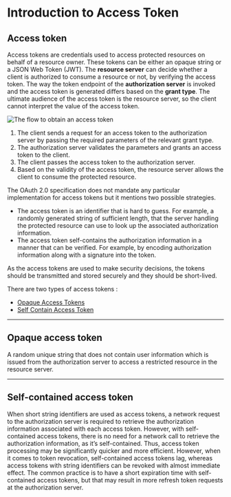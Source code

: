# Introduction to Access Token

## Access token

Access tokens are credentials used to access protected resources on behalf of a resource owner. These tokens can be 
either an opaque string or a JSON Web Token (JWT). The **resource server**<!--[**Resource Server**](insertlink)--> can decide whether a client is authorized to 
consume a resource or not, by verifying the access token. The way the token endpoint of the **authorization server**<!--[**Authorization Server**](insertlink)--> is 
invoked and the access token is generated differs based on the **grant type**<!--[grant type](insertlink)-->. The ultimate audience of the access 
token is the resource server, so the client cannot interpret the value of the access token.

![The flow to obtain an access token]({{base_path}}/assets/img/concepts/access-token.png)

1. The client sends a request for an access token to the authorization server by passing the required parameters of the 
   relevant grant type.
2. The authorization server validates the parameters and grants an access token to the client.
3. The client passes the access token to the authorization server.
4. Based on the validity of the access token, the resource server allows the client to consume the protected resource.


The OAuth 2.0 specification does not mandate any particular implementation for access tokens but it mentions two possible
strategies.

- The access token is an identifier that is hard to guess. For example, a randomly generated string of sufficient length,
  that the server handling the protected resource can use to look up the associated authorization information.
- The access token self-contains the authorization information in a manner that can be verified. For example, by 
  encoding authorization information along with a signature into the token.
  
 As the access tokens are used to make security decisions, the tokens should be transmitted and stored securely and 
 they should be short-lived. 
  
  There are two types of access tokens :
  
- [Opaque Access Tokens](#opaque-access-token)
- [Self Contain Access Token](#self-contained-access-token)

---
    
## Opaque access token

  A random unique string that does not contain user information which is issued from the authorization server to access 
  a restricted resource in the resource server.

---
  
## Self-contained access token

  When short string identifiers are used as access tokens, a network request to the authorization server is required to 
  retrieve the authorization information associated with each access token. However, with self-contained access tokens, there
  is no need for a network call to retrieve the authorization information, as it’s self-contained. Thus, access token 
  processing may be significantly quicker and more efficient. However, when it comes to token revocation, self-contained 
  access tokens lag, whereas access tokens with string identifiers can be revoked with almost immediate effect. The 
  common practice is to have a short expiration time with self-contained access tokens, but that may result in more 
  refresh token requests at the authorization server.
